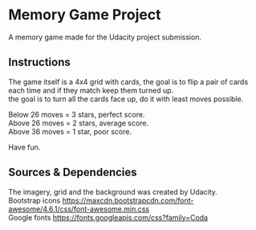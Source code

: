 # Memory Game Project
A memory game made for the Udacity project submission.

## Instructions
The game itself is a 4x4 grid with cards, the goal is to flip a pair of cards each time and if they match keep them turned up.<br/>
the goal is to turn all the cards face up, do it with least moves possible.<br/>

Below 26 moves = 3 stars, perfect score.<br/>
Above 26 moves = 2 stars, average score.<br>
Above 36 moves = 1 star, poor score.<br/>

Have fun.

## Sources & Dependencies
The imagery, grid and the background was created by Udacity. <br/>
Bootstrap icons https://maxcdn.bootstrapcdn.com/font-awesome/4.6.1/css/font-awesome.min.css <br/>
Google fonts https://fonts.googleapis.com/css?family=Coda 
